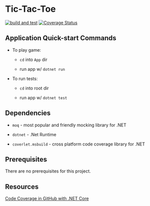 # Tic-Tac-Toe

[![build and test](https://github.com/matteeyao/tic-tac-toe/actions/workflows/build-and-test.yml/badge.svg)](https://github.com/matteeyao/tic-tac-toe/actions/workflows/build-and-test.yml)
[![Coverage Status](https://coveralls.io/repos/github/matteeyao/tic-tac-toe/badge.svg?branch=wip-feat-add-ci)](https://coveralls.io/github/matteeyao/tic-tac-toe?branch=wip-feat-add-ci)

## Application Quick-start Commands

* To play game:

  * `cd` into `App` dir

  * run app w/ `dotnet run` 

* To run tests:

  * `cd` into root dir

  * run app w/ `dotnet test` 

## Dependencies

* `moq` - most popular and friendly mocking library for .NET

* `dotnet` - .Net Runtime

* `coverlet.msbuild` - cross platform code coverage library for .NET

## Prerequisites

There are no prerequisites for this project.

## Resources

[Code Coverage in GitHub with .NET Core](https://samlearnsazure.blog/2021/01/05/code-coverage-in-github-with-net-core/)
